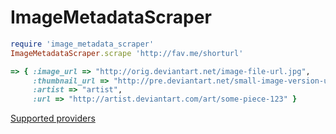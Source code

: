 # ImageMetadataScraper

```ruby
require 'image_metadata_scraper'
ImageMetadataScraper.scrape 'http://fav.me/shorturl'

=> { :image_url => "http://orig.deviantart.net/image-file-url.jpg",
     :thumbnail_url => "http://pre.deviantart.net/small-image-version-url.jpg",
     :artist => "artist",
     :url => "http://artist.deviantart.com/art/some-piece-123" }
```

[Supported providers](https://github.com/little-bobby-tables/image_metadata_scraper/blob/master/lib/image_metadata_scraper.rb#L11)

